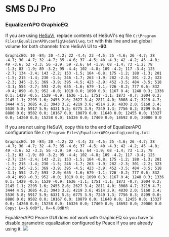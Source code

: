 # SMS DJ Pro
### EqualizerAPO GraphicEQ
If you are using [HeSuVi](https://sourceforge.net/projects/hesuvi/), replace contents of HeSuVi's eq file `C:\Program Files\EqualizerAPO\config\HeSuVi\eq.txt` with this line and set global volume for both channels from HeSuVi UI to **-60**.
```
GraphicEQ: 10 -84; 20 -4.2; 22 -4.4; 23 -4.5; 25 -4.6; 26 -4.7; 28 -4.7; 30 -4.7; 32 -4.7; 35 -4.6; 37 -4.5; 40 -4.3; 42 -4.2; 45 -4.0; 49 -3.6; 52 -3.3; 56 -2.9; 59 -2.6; 64 -1.9; 68 -1.4; 73 -1.2; 78 -1.3; 83 -1.9; 89 -3.2; 95 -4.4; 102 -4.8; 109 -4.2; 117 -3.4; 125 -2.7; 134 -2.4; 143 -2.2; 153 -1.5; 164 -0.8; 175 -1.2; 188 -1.3; 201 -1.5; 215 -1.4; 230 -1.5; 246 -1.7; 263 -1.9; 282 -2.3; 301 -2.2; 323 -2.3; 345 -2.5; 369 -3.9; 395 -4.5; 423 -3.9; 452 -3.5; 484 -3.5; 518 -3.1; 554 -2.7; 593 -2.0; 635 -1.6; 679 -1.1; 726 -0.2; 777 0.6; 832 -0.4; 890 -0.3; 952 -0.0; 1019 0.0; 1090 0.3; 1167 0.4; 1248 0.3; 1336 0.1; 1429 -0.5; 1529 -0.9; 1636 -1.1; 1751 -1.1; 1873 -0.7; 2004 0.2; 2145 1.1; 2295 1.6; 2455 2.6; 2627 3.4; 2811 4.0; 3008 4.7; 3219 4.7; 3444 4.5; 3685 4.2; 3943 3.2; 4219 3.6; 4514 2.9; 4830 2.0; 5168 3.4; 5530 5.8; 5917 5.9; 6331 5.5; 6775 3.9; 7249 1.3; 7756 0.3; 8299 0.0; 8880 0.0; 9502 0.0; 10167 0.0; 10879 0.0; 11640 0.0; 12455 0.0; 13327 0.0; 14260 0.0; 15258 0.0; 16326 0.0; 17469 0.0; 18692 0.0; 20000 0.0
```
If you are not using HeSuVi, copy this to the end of EqualizerAPO configuration file `C:\Program Files\EqualizerAPO\config\config.txt`.
```
GraphicEQ: 10 -84; 20 -4.2; 22 -4.4; 23 -4.5; 25 -4.6; 26 -4.7; 28 -4.7; 30 -4.7; 32 -4.7; 35 -4.6; 37 -4.5; 40 -4.3; 42 -4.2; 45 -4.0; 49 -3.6; 52 -3.3; 56 -2.9; 59 -2.6; 64 -1.9; 68 -1.4; 73 -1.2; 78 -1.3; 83 -1.9; 89 -3.2; 95 -4.4; 102 -4.8; 109 -4.2; 117 -3.4; 125 -2.7; 134 -2.4; 143 -2.2; 153 -1.5; 164 -0.8; 175 -1.2; 188 -1.3; 201 -1.5; 215 -1.4; 230 -1.5; 246 -1.7; 263 -1.9; 282 -2.3; 301 -2.2; 323 -2.3; 345 -2.5; 369 -3.9; 395 -4.5; 423 -3.9; 452 -3.5; 484 -3.5; 518 -3.1; 554 -2.7; 593 -2.0; 635 -1.6; 679 -1.1; 726 -0.2; 777 0.6; 832 -0.4; 890 -0.3; 952 -0.0; 1019 0.0; 1090 0.3; 1167 0.4; 1248 0.3; 1336 0.1; 1429 -0.5; 1529 -0.9; 1636 -1.1; 1751 -1.1; 1873 -0.7; 2004 0.2; 2145 1.1; 2295 1.6; 2455 2.6; 2627 3.4; 2811 4.0; 3008 4.7; 3219 4.7; 3444 4.5; 3685 4.2; 3943 3.2; 4219 3.6; 4514 2.9; 4830 2.0; 5168 3.4; 5530 5.8; 5917 5.9; 6331 5.5; 6775 3.9; 7249 1.3; 7756 0.3; 8299 0.0; 8880 0.0; 9502 0.0; 10167 0.0; 10879 0.0; 11640 0.0; 12455 0.0; 13327 0.0; 14260 0.0; 15258 0.0; 16326 0.0; 17469 0.0; 18692 0.0; 20000 0.0
Copy: L=-6.0dB*l, R=-6.0dB*R
```
EqualizerAPO Peace GUI does not work with GraphicEQ so you have to disable parametric equalization configured by Peace if you are already using it.
![](https://raw.githubusercontent.com/jaakkopasanen/AutoEq/master/results/SBAF-Serious/innerfidelity/onear/SMS%20DJ%20Pro/SMS%20DJ%20Pro.png)
